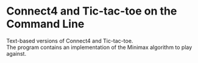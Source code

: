 # Connect4 and Tic-tac-toe on the Command Line
Text-based versions of Connect4 and Tic-tac-toe. \
The program contains an implementation of the Minimax algorithm to play against.